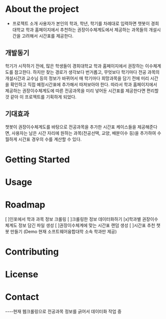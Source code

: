 # About the project
+ 프로젝트 소개
사용자가 본인의 학과, 학년, 학기를 차례대로 입력하면 챗봇이 경희대학교 학과 홈페이지에서 추천하는 권장이수체계도에서 제공하는 과목들의 개설시간을 고려해서 시간표를 제공한다.

## 개발동기
학기가 시작하기 전에, 많은 학생들이 경희대학교 학과 홈페이지에서 권장하는 이수체계도를 참고한다. 하지만 찾는 경로가 생각보다 번거롭고, 무엇보다 학기마다 전공 과목의 개설시간과 교수님 등의 정보가 바뀌어서 매 학기마다 희망과목을 담기 전에 미리 시간을 확인하고 직접 예정시간표에 추가해서 따져보아야 한다. 
따라서 학과 홈페이지에서 제공하는 권장이수체계도에 따른 전공과목을 미리 넣어둔 시간표를 제공한다면 편리할 것 같아 이 프로젝트를 기획하게 되었다.
 
## 기대효과 
챗봇이 권장이수체계도를 바탕으로 전공과목을 추가한 시간표 케이스들을 제공해준다면, 사용자는 남은 시간 자리에 원하는 과목(전공선택, 교양, 배분이수 등)을 추가하여 수월하게 시간표 경우의 수를 계산할 수 있다.


# Getting Started

# Usage

# Roadmap
[ ]인포에서 학과 과목 정보 크롤링
[ ]크롤링한 정보 데이터화하기
[x]학과별 권장이수체계도 정보 담긴 파일 생성
[ ]권장이수체계에 맞는 시간표 랜덤 생성
[ ]시간표 추천 챗봇 만들기
  (Demo 현재 소프트웨어융합대학 소속 학과만 제공)
  
# Contributing

# License

# Contact

----현재 웹크롤링으로 전공과목 정보를 긁어서 데이터화 작업 중
